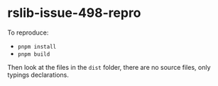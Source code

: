 # rslib-issue-498-repro

To reproduce:

- `pnpm install`
- `pnpm build`

Then look at the files in the `dist` folder, there are no source files, only typings declarations.

